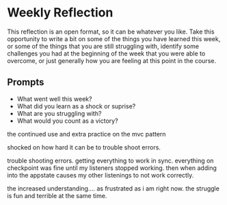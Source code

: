 # Weekly Reflection
This reflection is an open format, so it can be whatever you like. Take this opportunity to write a bit on some of the things you have learned this week, or some of the things that you are still struggling with, identify some challenges you had at the beginning of the week that you were able to overcome, or just generally how you are feeling at this point in the course.

## Prompts
- What went well this week?
- What did you learn as a shock or suprise?
- What are you struggling with?
- What would you count as a victory?

the continued use and extra practice on the mvc pattern

shocked on how hard it can be to trouble shoot errors.

trouble shooting errors. getting everything to work in sync. everything on checkpoint was fine until my listeners stopped working. then when adding into the appstate causes my other listenings to not work correctly.

the increased understanding.... as frustrated as i am right now. the struggle is fun and terrible at the same time.